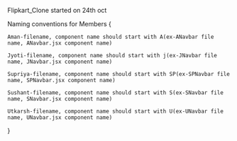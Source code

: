 Flipkart_Clone started on 24th oct

Naming conventions for Members { 
    
    Aman-filename, component name should start with A(ex-ANavbar file name, ANavbar.jsx component name) 

    Jyoti-filename, component name should start with j(ex-JNavbar file name, JNavbar.jsx component name) 

    Supriya-filename, component name should start with SP(ex-SPNavbar file name, SPNavbar.jsx component name)  

    Sushant-filename, component name should start with S(ex-SNavbar file name, SNavbar.jsx component name) 

    Utkarsh-filename, component name should start with U(ex-UNavbar file name, UNavbar.jsx component name)
}
